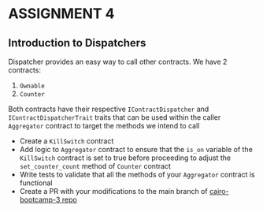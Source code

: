 <!--ASSIGNMENT CREATED ON 11/10/2024-->

# ASSIGNMENT 4

## Introduction to Dispatchers
Dispatcher provides an easy way to call other contracts. We have 2 contracts:
1. `Ownable` 
2. `Counter` 

Both contracts have their respective `IContractDispatcher` and `IContractDispatcherTrait` traits that can be used within the caller `Aggregator` contract to target the methods we intend to call

- Create a `KillSwitch` contract
- Add logic to `Aggregator` contract to ensure that the `is_on` variable of the `KillSwitch` contract is set to true before proceeding to adjust the `set_counter_count` method of `Counter` contract
- Write tests to validate that all the methods of your `Aggregator` contract is functional
- Create a PR with your modifications to the main branch of [cairo-bootcamp-3 repo]( https://github.com/BlockheaderWeb3-Community/cairo-bootcamp-3)

